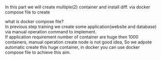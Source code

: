 In this part we will create multiple(2) container and install diff. via docker compose file to create<br>

what is docker compose file? <br>
In previous step training we create some application(website and database) via manual operation command to implement. <br>
If application requirement number of container are huge then 1000 containers, manual operation create node is not good idea, So we adpote automatic create this huge container, in docker you can use docker compose file to achieve this aim.

